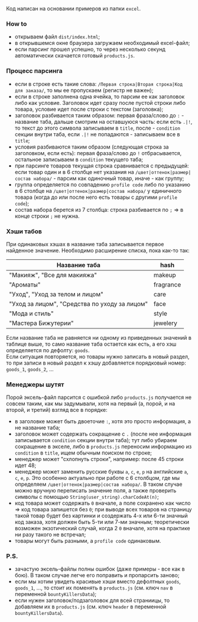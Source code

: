 Код написан на основании примеров из папки ```excel```.

### How to
* открываем файл ```dist/index.html```;
* в открывшемся окне браузера загружаем необходимый excel-файл;
* если парсинг прошел успешно, то через несколько секунд автоматически скачается готовый ```products.js```.

### Процесс парсинга
* если в строке есть такие слова: ```/Первая строка|Вторая строка|Код для заказа/```, то мы ее пропускаем (регистр не важен);
* если в строке заполнена одна ячейка, то парсим ее как заголовок либо как условие. Заголовок идет сразу после пустой строки либо товара, условие идет после строки с текстом (заголовка);
* заголовок разбивается таким образом: первая фраза/слово до ```:``` - название таба, дальше смотрим на оставшуюся часть: если есть ```.|!```, то текст до этого символа записываем в ```title```, после - ```condition``` секции внутри таба, если ```.|!``` не попадаются - записываем все в ```title```;
* условия разбиваются таким образом (следующая строка за заголовком, если есть):  первая фраза/слово до ```!``` отбрасывается, остальное записываем в ```condition``` текущего таба;
* при парсинге товаров текущая строка сравнивается с предыдущей: если товар один и в 6 столбце нет указания на ```/цвет|оттенок|размер|состав набора/``` - парсим как одиночный товар, иначе - как группу;
* группа определяется по совпадению ```profile code``` либо по указанию в 6 столбце на ```/цвет|оттенок|размер|состав набора/``` у единичного товара (когда до или после него есть товары с другими ```profile code```);
* состав набора берется из 7 столбца: строка разбивается по ```;``` => в конце строки ```;``` не нужна.

### Хэши табов
При одинаковых хэшах в название таба записывается первое найденное значение.
Необходимо расширение списка, пока как-то так:

Название таба | hash
------------- | ----
"Макияж", "Все для макияжа" | makeup
"Ароматы" | fragrance
"Уход", "Уход за телом и лицом" | care
"Уход за лицом", "Средства по уходу за лицом" | face
"Мода и стиль" | style
"Мастера Бижутерии" | jewelery

Если название таба не равняется ни одному из приведенных значений в таблице выше, то само название таба остается как есть, а его хэш определяется по дефолту: ```goods```.  
Если ситуация повторяется, но товары нужно записать в новый раздел, то при записи в новый раздел к хэшу добавляется порядковый номер: ```goods_1```, ```goods_2```, ...

### Менеджеры шутят
Порой эксель-файл парсится с ошибкой либо ```products.js``` получается не совсем таким, как мы задумывали, хотя на первый (а, порой, и на второй, и третий) взгляд все в порядке:
* в заголовке может быть двоеточие ```:```, хотя это просто информация, а не название таба;
* заголовок может содержать сокращение с ```.``` (после нее информация записывается ```condition``` секции внутри таба); тут либо убираем сокращение в экселе, либо в ```products.js``` переносим информацию из ```condition``` в ```title```, ищем обычным поиском по строке;
* менеджер может "схлопнуть строки", например: после 45 строки идет 48;
* менеджер может заменить русские буквы ```а```, ```с```, ```е```, ```р``` на английские ```a```, ```c```, ```e```, ```p```. Это особенно актуально при работе с 6 столбцом, где мы определяем ```/цвет|оттенок|размер|состав набора/```. В таком случае можно вручную переписать значение поля, а также проверить символы с помощью ```String(user_string).charCodeAt(n)```;
* код товара может содержать ```0``` вначале, а поле сохранено как число => код товара запишется без ```0```; при выводе всех товаров на страницу такой товар будет без картинки и создержать 4-х или 6-ти значный код заказа, хотя должен быть 5-ти или 7-ми значным; теоретически возможен экзотический случай, когда 2 ```0``` вначале, хотя на практике ни разу такого не встречал;
* товары могут быть разными, а ```profile code``` одинаковым.

### P.S.
* зачастую эксель-файлы полны ошибок (даже примеры - все как в бою). В таком случае легче его поправить и пропарсить заново;
* если мы хотим увидеть красивые хэши вместо дефолтных ```goods```, ```goods_1```, ..., то стоит их поменять в ```products.js``` (см. ключ ```nav``` в переменной ```bountyKillersData```);
* если нужен заголовок/подзаголовок для всей страниицы, то добавляем их в ```products.js``` (см. ключ ```header``` в переменной ```bountyKillersData```).
